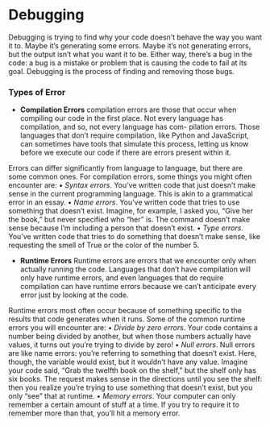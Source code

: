# Debugging

Debugging is trying to find
why your code doesn’t behave the way you want it to. Maybe it’s generating some
errors. Maybe it’s not generating errors, but the output isn’t what you want it to be.
Either way, there’s a bug in the code: a bug is a mistake or problem that is causing
the code to fail at its goal. Debugging is the process of finding and removing those
bugs.

### Types of Error

- **Compilation Errors**
compilation errors are those that occur when compiling our code in the first
place. Not every language has compilation, and so, not every language has com-
pilation errors. Those languages that don’t require compilation, like Python and
JavaScript, can sometimes have tools that simulate this process, letting us know
before we execute our code if there are errors present within it.

Errors can differ significantly from language to language, but there are some
common ones. For compilation errors, some things you might often encounter are:
• _Syntax errors_. You’ve written code that just doesn’t make sense in the current
programming language. This is akin to a grammatical error in an essay.
• _Name errors_. You’ve written code that tries to use something that doesn’t exist.
Imagine, for example, I asked you, “Give her the book,” but never specified who
“her” is. The command doesn’t make sense because I’m including a person that
doesn’t exist.
• _Type errors_. You’ve written code that tries to do something that doesn’t make
sense, like requesting the smell of True or the color of the number 5.

- **Runtime Errors**
Runtime errors are errors that we encounter only when actually running the code.
Languages that don’t have compilation will only have runtime errors, and even
languages that do require compilation can have runtime errors because we can’t
anticipate every error just by looking at the code.

Runtime errors most often occur because of something specific to the results
that code generates when it runs. Some of the common runtime errors you will
encounter are:
• _Divide by zero errors_. Your code contains a number being divided by another,
but when those numbers actually have values, it turns out you’re trying to divide
by zero!
• _Null errors_. Null errors are like name errors: you’re referring to something that
doesn’t exist. Here, though, the variable would exist, but it wouldn’t have any
value. Imagine your code said, “Grab the twelfth book on the shelf,” but the
shelf only has six books. The request makes sense in the directions until you
see the shelf: then you realize you’re trying to use something that doesn’t exist,
but you only “see” that at runtime.
• _Memory errors_. Your computer can only remember a certain amount of stuff at
a time. If you try to require it to remember more than that, you’ll hit a memory
error.
